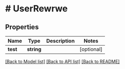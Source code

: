 # # UserRewrwe

## Properties

Name | Type | Description | Notes
------------ | ------------- | ------------- | -------------
**test** | **string** |  | [optional] 

[[Back to Model list]](../../README.md#documentation-for-models) [[Back to API list]](../../README.md#documentation-for-api-endpoints) [[Back to README]](../../README.md)


